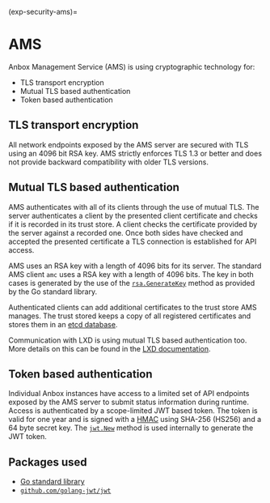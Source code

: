 (exp-security-ams)=
# AMS

Anbox Management Service (AMS) is using cryptographic technology for:

* TLS transport encryption
* Mutual TLS based authentication
* Token based authentication

## TLS transport encryption

All network endpoints exposed by the AMS server are secured with TLS using an 4096 bit RSA key. AMS strictly enforces TLS 1.3 or better and does not provide backward compatibility with older TLS versions.

## Mutual TLS based authentication

AMS authenticates with all of its clients through the use of mutual TLS. The server authenticates a client by the presented client certificate and checks if it is recorded in its trust store. A client checks the certificate provided by the server against a recorded one. Once both sides have checked and accepted the presented certificate a TLS connection is established for API access.

AMS uses an RSA key with a length of 4096 bits for its server. The standard AMS client `amc` uses a RSA key with a length of 4096 bits. The key in both cases is generated by the use of the [`rsa.GenerateKey`](https://pkg.go.dev/crypto/rsa#GenerateKey) method as provided by the Go standard library.

Authenticated clients can add additional certificates to the trust store AMS manages. The trust stored keeps a copy of all registered certificates and stores them in an [etcd database](https://etcd.io/).

Communication with LXD is using mutual TLS based authentication too. More details on this can be found in the [LXD documentation](https://documentation.ubuntu.com/lxd/en/latest/authentication/).

## Token based authentication

Individual Anbox instances have access to a limited set of API endpoints exposed by the AMS server to submit status information during runtime. Access is authenticated by a scope-limited JWT based token. The token is valid for one year and is signed with a [HMAC](https://www.okta.com/identity-101/hmac/) using SHA-256 (HS256) and a 64 byte secret key. The [`jwt.New`](https://pkg.go.dev/github.com/golang-jwt/jwt/v5#Token) method is used internally to generate the JWT token.

## Packages used

* [Go standard library](https://pkg.go.dev/std)
* [`github.com/golang-jwt/jwt`](https://github.com/golang-jwt/jwt)

